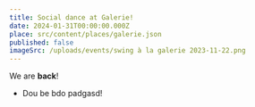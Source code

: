 ```yaml
---
title: Social dance at Galerie!
date: 2024-01-31T00:00:00.000Z
place: src/content/places/galerie.json
published: false
imageSrc: /uploads/events/swing à la galerie 2023-11-22.png
---
```


We are **back**!

* Dou be bdo padgasd!
